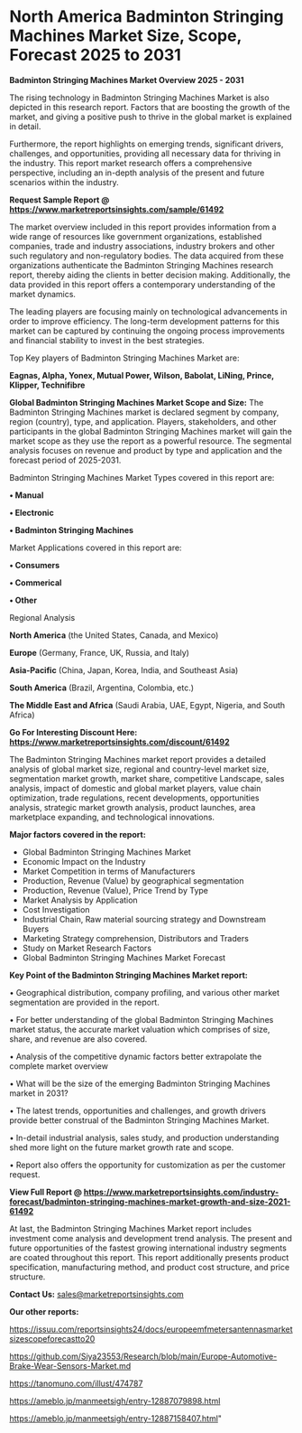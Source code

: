 # North America Badminton Stringing Machines Market Size, Scope, Forecast 2025 to 2031

<Strong> Badminton Stringing Machines Market Overview 2025 - 2031</strong>

The rising technology in Badminton Stringing Machines Market is also depicted in this research report. Factors that are boosting the growth of the market, and giving a positive push to thrive in the global market is explained in detail.

Furthermore, the report highlights on emerging trends, significant drivers, challenges, and opportunities, providing all necessary data for thriving in the industry. This report market research offers a comprehensive perspective, including an in-depth analysis of the present and future scenarios within the industry.

<strong>Request Sample Report @ <a href=https://www.marketreportsinsights.com/sample/61492>https://www.marketreportsinsights.com/sample/61492</a></strong>

The market overview included in this report provides information from a wide range of resources like government organizations, established companies, trade and industry associations, industry brokers and other such regulatory and non-regulatory bodies. The data acquired from these organizations authenticate the Badminton Stringing Machines research report, thereby aiding the clients in better decision making. Additionally, the data provided in this report offers a contemporary understanding of the market dynamics.

The leading players are focusing mainly on technological advancements in order to improve efficiency. The long-term development patterns for this market can be captured by continuing the ongoing process improvements and financial stability to invest in the best strategies.

Top Key players of Badminton Stringing Machines Market are:

<strong>Eagnas, Alpha, Yonex, Mutual Power, Wilson, Babolat, LiNing, Prince, Klipper, Technifibre</strong>

<strong><b>Global Badminton Stringing Machines Market Scope and Size:</b></strong>
The Badminton Stringing Machines market is declared segment by company, region (country), type, and application. Players, stakeholders, and other participants in the global Badminton Stringing Machines market will gain the market scope as they use the report as a powerful resource. The segmental analysis focuses on revenue and product by type and application and the forecast period of 2025-2031.

Badminton Stringing Machines Market Types covered in this report are:

<strong>• Manual

• Electronic

• Badminton Stringing Machines</strong>

Market Applications covered in this report are:

<strong>• Consumers

• Commerical

• Other</strong> 

Regional Analysis

<strong>North America</strong> (the United States, Canada, and Mexico)

<strong>Europe</strong> (Germany, France, UK, Russia, and Italy)

<strong>Asia-Pacific</strong> (China, Japan, Korea, India, and Southeast Asia)

<strong>South America</strong> (Brazil, Argentina, Colombia, etc.)

<strong>The Middle East and Africa</strong> (Saudi Arabia, UAE, Egypt, Nigeria, and South Africa)

<strong>Go For Interesting Discount Here: <a href=https://www.marketreportsinsights.com/discount/61492>https://www.marketreportsinsights.com/discount/61492</a></strong>

The Badminton Stringing Machines market report provides a detailed analysis of global market size, regional and country-level market size, segmentation market growth, market share, competitive Landscape, sales analysis, impact of domestic and global market players, value chain optimization, trade regulations, recent developments, opportunities analysis, strategic market growth analysis, product launches, area marketplace expanding, and technological innovations.

<strong><b>Major factors covered in the report:</b></strong>
<ul>
  <li>Global Badminton Stringing Machines Market </li>
  <li>Economic Impact on the Industry</li>
  <li>Market Competition in terms of Manufacturers</li>
  <li>Production, Revenue (Value) by geographical segmentation</li>
  <li>Production, Revenue (Value), Price Trend by Type</li>
  <li>Market Analysis by Application</li>
  <li>Cost Investigation</li>
  <li>Industrial Chain, Raw material sourcing strategy and Downstream Buyers</li>
  <li>Marketing Strategy comprehension, Distributors and Traders</li>
  <li>Study on Market Research Factors</li>
  <li>Global Badminton Stringing Machines Market Forecast</li>
</ul>

<strong><b>Key Point of the Badminton Stringing Machines Market report:</b></strong>

• Geographical distribution, company profiling, and various other market segmentation are provided in the report.

• For better understanding of the global Badminton Stringing Machines market status, the accurate market valuation which comprises of size, share, and revenue are also covered.

• Analysis of the competitive dynamic factors better extrapolate the complete market overview

• What will be the size of the emerging Badminton Stringing Machines market in 2031?

• The latest trends, opportunities and challenges, and growth drivers provide better construal of the Badminton Stringing Machines Market.

• In-detail industrial analysis, sales study, and production understanding shed more light on the future market growth rate and scope.

• Report also offers the opportunity for customization as per the customer request.

<strong><b>View Full Report @ <a href=https://www.marketreportsinsights.com/industry-forecast/badminton-stringing-machines-market-growth-and-size-2021-61492>https://www.marketreportsinsights.com/industry-forecast/badminton-stringing-machines-market-growth-and-size-2021-61492</a></b></strong>


At last, the Badminton Stringing Machines Market report includes investment come analysis and development trend analysis. The present and future opportunities of the fastest growing international industry segments are coated throughout this report. This report additionally presents product specification, manufacturing method, and product cost structure, and price structure.

<strong>Contact Us:</strong>
sales@marketreportsinsights.com

<strong>Our other reports:</strong>

<a href=https://issuu.com/reportsinsights24/docs/europeemfmetersantennasmarketsizescopeforecastto20>https://issuu.com/reportsinsights24/docs/europeemfmetersantennasmarketsizescopeforecastto20</a>

<a href=https://github.com/Siya23553/Research/blob/main/Europe-Automotive-Brake-Wear-Sensors-Market.md>https://github.com/Siya23553/Research/blob/main/Europe-Automotive-Brake-Wear-Sensors-Market.md</a>

<a href=https://tanomuno.com/illust/474787>https://tanomuno.com/illust/474787</a>

<a href=https://ameblo.jp/manmeetsigh/entry-12887079898.html>https://ameblo.jp/manmeetsigh/entry-12887079898.html</a>

<a href=https://ameblo.jp/manmeetsigh/entry-12887158407.html>https://ameblo.jp/manmeetsigh/entry-12887158407.html</a>"
